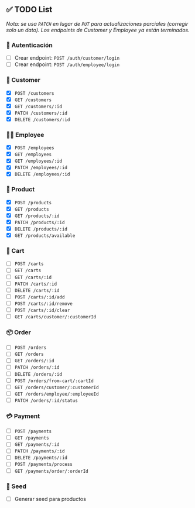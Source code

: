 ## ✅ TODO List

*Nota: se usa `PATCH` en lugar de `PUT` para actualizaciones parciales (corregir solo un dato). Los endpoints de Customer y Employee ya están terminados.*

### 🔐 Autenticación

- [ ] Crear endpoint: `POST /auth/customer/login`
- [ ] Crear endpoint: `POST /auth/employee/login`

### 👤 Customer

- [x] `POST /customers`
- [x] `GET /customers`
- [x] `GET /customers/:id`
- [x] `PATCH /customers/:id`
- [x] `DELETE /customers/:id`

### 👨‍🍳 Employee

- [x] `POST /employees`
- [x] `GET /employees`
- [x] `GET /employees/:id`
- [x] `PATCH /employees/:id`
- [x] `DELETE /employees/:id`

### 🍔 Product

- [x] `POST /products`
- [x] `GET /products`
- [x] `GET /products/:id`
- [x] `PATCH /products/:id`
- [x] `DELETE /products/:id`
- [x] `GET /products/available`

### 🛒 Cart

- [ ] `POST /carts`
- [ ] `GET /carts`
- [ ] `GET /carts/:id`
- [ ] `PATCH /carts/:id`
- [ ] `DELETE /carts/:id`
- [ ] `POST /carts/:id/add`
- [ ] `POST /carts/:id/remove`
- [ ] `POST /carts/:id/clear`
- [ ] `GET /carts/customer/:customerId`

### 📦 Order

- [ ] `POST /orders`
- [ ] `GET /orders`
- [ ] `GET /orders/:id`
- [ ] `PATCH /orders/:id`
- [ ] `DELETE /orders/:id`
- [ ] `POST /orders/from-cart/:cartId`
- [ ] `GET /orders/customer/:customerId`
- [ ] `GET /orders/employee/:employeeId`
- [ ] `PATCH /orders/:id/status`

### 💳 Payment

- [ ] `POST /payments`
- [ ] `GET /payments`
- [ ] `GET /payments/:id`
- [ ] `PATCH /payments/:id`
- [ ] `DELETE /payments/:id`
- [ ] `POST /payments/process`
- [ ] `GET /payments/order/:orderId`

### 🌱 Seed

- [ ] Generar seed para productos
